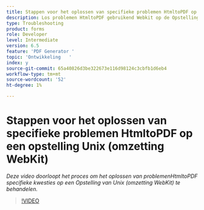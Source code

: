 ```yaml
---
title: Stappen voor het oplossen van specifieke problemen HtmltoPDF op een opstelling Unix (omzetting WebKit)
description: Los problemen HtmltoPDF gebruikend Webkit op de Opstelling van UNIX op.
type: Troubleshooting
product: forms
role: Developer
level: Intermediate
version: 6.5
feature: 'PDF Generator '
topic: 'Ontwikkeling   '
index: y
source-git-commit: 65a40826d3be322673e116d98124c3cbfb1d6eb4
workflow-type: tm+mt
source-wordcount: '52'
ht-degree: 1%

---
```


# Stappen voor het oplossen van specifieke problemen HtmltoPDF op een opstelling Unix (omzetting WebKit)

*Deze video doorloopt het proces om het oplossen van problemenHtmltoPDF specifieke kwesties op een Opstelling van Unix (omzetting WebKit) te behandelen.*

>[!VIDEO](https://video.tv.adobe.com/v/335548?quality=9&learn=on)

